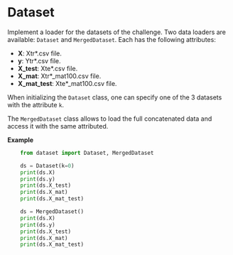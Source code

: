 # Dataset
Implement a loader for the datasets of the challenge.
Two data loaders are available: `Dataset` and `MergedDataset`. Each has the following attributes:
* **X**: Xtr*.csv file.
* **y**: Ytr*.csv file.
* **X_test**: Xte*.csv file.
* **X_mat**: Xtr*_mat100.csv file.
* **X_mat_test**: Xte*_mat100.csv file.

When initializing the `Dataset` class, one can specify one of the 3 datasets with the attribute `k`.

The `MergedDataset` class allows to load the full concatenated data and access it with the same attributed.

**Example**
```python
    from dataset import Dataset, MergedDataset

    ds = Dataset(k=0)
    print(ds.X)
    print(ds.y)
    print(ds.X_test)
    print(ds.X_mat)
    print(ds.X_mat_test)

    ds = MergedDataset()
    print(ds.X)
    print(ds.y)
    print(ds.X_test)
    print(ds.X_mat)
    print(ds.X_mat_test)
```
